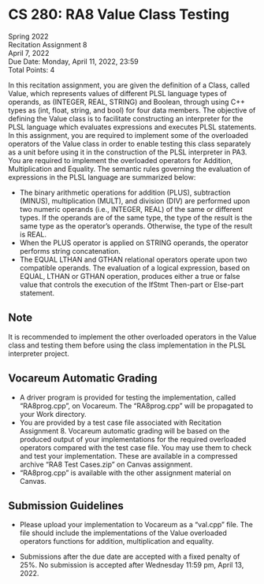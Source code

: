 # CS 280: RA8 Value Class Testing

Spring 2022\
Recitation Assignment 8\
April 7, 2022\
Due Date: Monday, April 11, 2022, 23:59\
Total Points: 4
 
In  this  recitation  assignment,  you  are  given  the  definition  of  a  Class,  called  Value,  which 
represents  values  of  different  PLSL  language  types  of  operands,  as  (INTEGER,  REAL, 
STRING) and Boolean, through using C++ types as (int, float, string, and bool)  for four data 
members. The objective of defining the Value class is to facilitate constructing an interpreter 
for the PLSL language which evaluates expressions and executes PLSL statements. 
In  this  assignment,  you  are  required  to  implement  some  of  the  overloaded  operators  of  the 
Value  class  in  order  to  enable  testing  this  class  separately  as  a  unit  before  using  it  in  the 
construction  of  the  PLSL  interpreter  in  PA3.  You  are  required  to  implement the overloaded 
operators for Addition, Multiplication and Equality. The semantic rules governing the 
evaluation of expressions in the PLSL language are summarized below: 
 
- The binary arithmetic operations for addition (PLUS), subtraction (MINUS), 
multiplication  (MULT),  and  division  (DIV)  are  performed  upon  two  numeric  operands 
(i.e.,  INTEGER,  REAL)  of  the  same  or  different  types.  If  the  operands  are  of  the  same 
type, the type of the result is the same type as the operator’s operands. Otherwise, the type 
of the result is REAL.  
- When  the  PLUS  operator  is  applied  on  STRING  operands,  the  operator  performs  string 
concatenation. 
- The  EQUAL  LTHAN  and  GTHAN  relational  operators  operate  upon  two  compatible 
operands. The evaluation of a logical expression, based on EQUAL, LTHAN or GTHAN 
operation,  produces  either  a  true  or  false  value  that  controls  the  execution  of  the  IfStmt 
Then-part or Else-part statement. 
 
## Note
It is recommended to implement the other overloaded operators in the Value class and 
testing them before using the class implementation in the PLSL interpreter project. 
 
## Vocareum Automatic Grading 

- A driver  program  is provided for testing the implementation, called “RA8prog.cpp”, on 
Vocareum. The “RA8prog.cpp” will be propagated to your Work directory. 
- You are provided by a test  case file associated with Recitation Assignment  8. Vocareum 
automatic grading will  be based on the produced output of  your  implementations  for the 
required overloaded operators compared with the test case file. You may use them to check 
and  test  your  implementation.  These  are  available  in  a  compressed archive “RA8  Test 
Cases.zip” on Canvas assignment.  
- “RA8prog.cpp” is available with the other assignment material on Canvas. 
 
  
## Submission Guidelines 

- Please upload your implementation to Vocareum as a “val.cpp” file. The file should include 
the implementations of the Value overloaded operators functions for addition, 
multiplication and equality. 
 
- Submissions after the due date are accepted with a fixed penalty of 25%. No submission 
is accepted after Wednesday 11:59 pm, April 13, 2022.